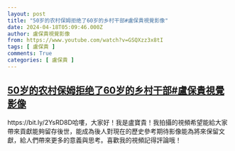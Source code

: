 ```yaml
---
layout: post
title: "50岁的农村保姆拒绝了60岁的乡村干部#盧保貴視覺影像"
date: 2024-04-18T05:09:46.000Z
author: 盧保貴視覺影像
from: https://www.youtube.com/watch?v=GSQXzz3x8tI
tags: [ 盧保貴 ]
comments: True
categories: [ 盧保貴 ]
---
```

<!--1713416986000-->
[50岁的农村保姆拒绝了60岁的乡村干部#盧保貴視覺影像](https://www.youtube.com/watch?v=GSQXzz3x8tI)
------

<div>
https://bit.ly/2YsRD8D哈嘍，大家好！我是盧寶貴！我拍攝的視頻希望能給大家帶來貢獻能夠留存後世，能成為後人對現在的歷史參考期待影像能為將來保留文獻，給人們帶來更多的意義與思考。喜歡我的視頻記得評論哦！
</div>
